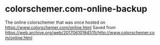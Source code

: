 # colorschemer.com-online-backup
The online colorschemer that was once hosted on https://www.colorschemer.com/online.html
Saved from https://web.archive.org/web/20170610184515/http://www.colorschemer.com/online.html
